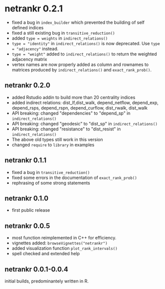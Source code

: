 # netrankr 0.2.1

* fixed a bug in `index_builder` which prevented the building of self defined indices
* fixed a still existing bug in `transitive_reduction()`
* added `type = weights` in `indirect_relations()`
* `type = "identity"` in `indirect_relations()` is now deprecated. Use `type = "adjacency"` instead.
* `type = "weight"` added to `indirect_relations()` to return the weighted adjacency matrix
* vertex names are now properly added as column and rownames to matrices produced by `indirect_relations()` and
`exact_rank_prob()`.

## netrankr 0.2.0

* added Rstudio addin to build more than 20 centrality indices
* added indirect relations: dist_lf,dist_walk, depend_netflow, 
depend_exp, depend_rsps, depend_rspn, depend_curflow, dist_rwalk, dist_walk
* API breaking: changed "dependencies" to "depend_sp" in `indirect_relations()`
* API breaking: changed "geodesic" to "dist_sp" in `indirect_relations()`
* API breaking: changed "resistance" to "dist_resist" in `indirect_relations()`
* The above old types still work in this version
* changed `require` to `library` in examples

## netrankr 0.1.1

* fixed a bug in `transitive_reduction()`
* fixed some errors in the documentation of `exact_rank_prob()`
* rephrasing of some strong statements

## netrankr 0.1.0

* first public release

## netrankr 0.0.5

* most function reimplemented in C++ for efficiency. 
* vignettes added: `browseVignettes("netrankr")`
* added visualization function `plot_rank_intervals()`
* spell checked and extended help

## netrankr 0.0.1-0.0.4

initial builds, predominantely written in R.

